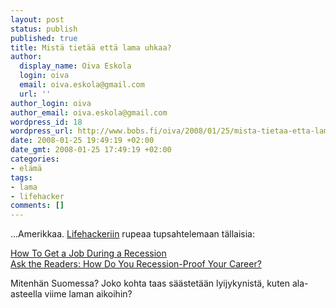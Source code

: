 ```yaml
---
layout: post
status: publish
published: true
title: Mistä tietää että lama uhkaa?
author:
  display_name: Oiva Eskola
  login: oiva
  email: oiva.eskola@gmail.com
  url: ''
author_login: oiva
author_email: oiva.eskola@gmail.com
wordpress_id: 18
wordpress_url: http://www.bobs.fi/oiva/2008/01/25/mista-tietaa-etta-lama-uhkaa/
date: 2008-01-25 19:49:19 +02:00
date_gmt: 2008-01-25 17:49:19 +02:00
categories:
- elämä
tags:
- lama
- lifehacker
comments: []
---
```

<p>...Amerikkaa. <a href="http://lifehacker.com/">Lifehackeriin</a> rupeaa tupsahtelemaan tällaisia:</p>
<p><a href="http://lifehacker.com/348095/get-a-job-during-a-recession">How To Get a Job During a Recession</a><br />
<a href="http://lifehacker.com/347756/how-do-you-recession+proof-your-career">Ask the Readers: How Do You Recession-Proof Your Career?</a></p>
<p>Mitenhän Suomessa? Joko kohta taas säästetään lyijykynistä, kuten ala-asteella viime laman aikoihin?</p>
